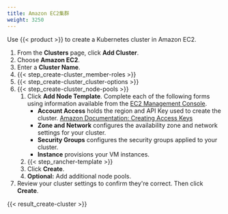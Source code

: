```yaml
---
title: Amazon EC2集群
weight: 3250
---
```

Use {{< product >}} to create a Kubernetes cluster in Amazon EC2.

1. From the **Clusters** page, click **Add Cluster**.
1. Choose **Amazon EC2**.
1. Enter a **Cluster Name**.
1. {{< step_create-cluster_member-roles >}}
1. {{< step_create-cluster_cluster-options >}}
1. {{< step_create-cluster_node-pools >}}
	1.	Click **Add Node Template**.
      Complete each of the following forms using information available from the [EC2 Management Console](https://aws.amazon.com/ec2).
		  - **Account Access** holds the region and API Key used to create the cluster.
			[Amazon Documentation: Creating Access Keys](https://docs.aws.amazon.com/IAM/latest/UserGuide/id_credentials_access-keys.html#Using_CreateAccessKey)
		  - **Zone and Network** configures the availability zone and network settings for your cluster.
		  - **Security Groups** configures the security groups applied to your cluster.
 		 - **Instance** provisions your VM instances.
	1. {{< step_rancher-template >}}
	1.	Click **Create**.
	1. **Optional:** Add additional node pools.
1. Review your cluster settings to confirm they're correct. Then click **Create**.

{{< result_create-cluster >}}
